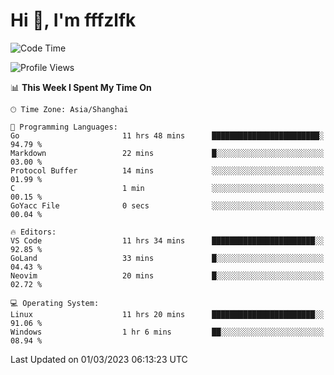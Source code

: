 # Hi 👋, I'm fffzlfk

<!--START_SECTION:waka-->
![Code Time](http://img.shields.io/badge/Code%20Time-63%20hrs%2054%20mins-blue)

![Profile Views](http://img.shields.io/badge/Profile%20Views-7-blue)

📊 **This Week I Spent My Time On** 

```text
🕑︎ Time Zone: Asia/Shanghai

💬 Programming Languages: 
Go                       11 hrs 48 mins      ████████████████████████░   94.79 % 
Markdown                 22 mins             █░░░░░░░░░░░░░░░░░░░░░░░░   03.00 % 
Protocol Buffer          14 mins             ░░░░░░░░░░░░░░░░░░░░░░░░░   01.99 % 
C                        1 min               ░░░░░░░░░░░░░░░░░░░░░░░░░   00.15 % 
GoYacc File              0 secs              ░░░░░░░░░░░░░░░░░░░░░░░░░   00.04 % 

🔥 Editors: 
VS Code                  11 hrs 34 mins      ███████████████████████░░   92.85 % 
GoLand                   33 mins             █░░░░░░░░░░░░░░░░░░░░░░░░   04.43 % 
Neovim                   20 mins             █░░░░░░░░░░░░░░░░░░░░░░░░   02.72 % 

💻 Operating System: 
Linux                    11 hrs 20 mins      ███████████████████████░░   91.06 % 
Windows                  1 hr 6 mins         ██░░░░░░░░░░░░░░░░░░░░░░░   08.94 % 
```


 Last Updated on 01/03/2023 06:13:23 UTC
<!--END_SECTION:waka-->
